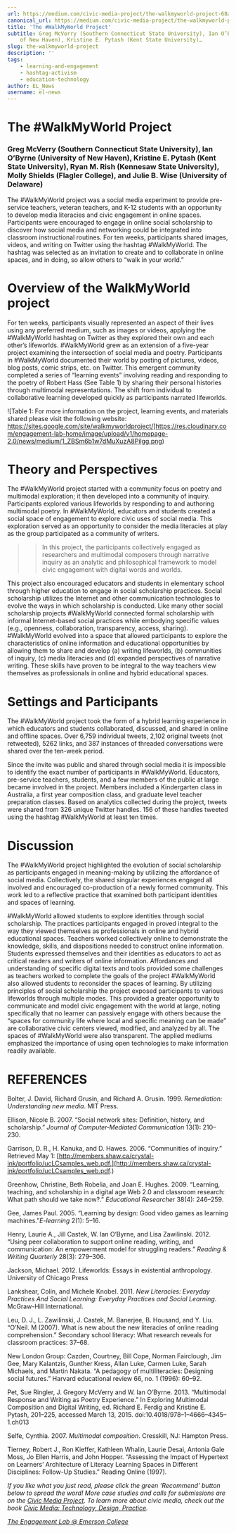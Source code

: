 ```yaml
---
url: https://medium.com/civic-media-project/the-walkmyworld-project-68ac70db6966
canonical_url: https://medium.com/civic-media-project/the-walkmyworld-project-68ac70db6966
title: 'The #WalkMyWorld Project'
subtitle: Greg McVerry (Southern Connecticut State University), Ian O’Byrne (University
    of New Haven), Kristine E. Pytash (Kent State University)…
slug: the-walkmyworld-project
description: ''
tags:
    - learning-and-engagement
    - hashtag-activism
    - education-technology
author: EL_News
username: el-news
---
```


# The #WalkMyWorld Project

### Greg McVerry (Southern Connecticut State University), Ian O’Byrne (University of New Haven), Kristine E. Pytash (Kent State University), Ryan M. Rish (Kennesaw State University), Molly Shields (Flagler College), and Julie B. Wise (University of Delaware)

The #WalkMyWorld project was a social media experiment to provide pre-service teachers, veteran teachers, and K-12 students with an opportunity to develop media literacies and civic engagement in online spaces. Participants were encouraged to engage in online social scholarship to discover how social media and networking could be integrated into classroom instructional routines. For ten weeks, participants shared images, videos, and writing on Twitter using the hashtag #WalkMyWorld. The hashtag was selected as an invitation to create and to collaborate in online spaces, and in doing, so allow others to “walk in your world.”

# Overview of the WalkMyWorld project

For ten weeks, participants visually represented an aspect of their lives using any preferred medium, such as images or videos, applying the #WalkMyWorld hashtag on Twitter as they explored their own and each other’s lifeworlds. #WalkMyWorld grew as an extension of a five-year project examining the intersection of social media and poetry. Participants in #WalkMyWorld documented their world by posting of pictures, videos, blog posts, comic strips, etc. on Twitter. This emergent community completed a series of “learning events” involving reading and responding to the poetry of Robert Hass (See Table 1) by sharing their personal histories through multimodal representations. The shift from individual to collaborative learning developed quickly as participants narrated lifeworlds.

![Table 1: For more information on the project, learning events, and materials shared please visit the following website: https://sites.google.com/site/walkmyworldproject/]https://res.cloudinary.com/engagement-lab-home/image/upload/v1/homepage-2.0/news/medium/1_ZBSm6b1w7dMuXuzA8Pilgg.png)

# Theory and Perspectives

The #WalkMyWorld project started with a community focus on poetry and multimodal exploration; it then developed into a community of inquiry. Participants explored various lifeworlds by responding to and authoring multimodal poetry. In #WalkMyWorld, educators and students created a social space of engagement to explore civic uses of social media. This exploration served as an opportunity to consider the media literacies at play as the group participated as a community of writers.

> > In this project, the participants collectively engaged as researchers and multimodal composers through narrative inquiry as an analytic and philosophical framework to model civic engagement with digital words and worlds.

This project also encouraged educators and students in elementary school through higher education to engage in social scholarship practices. Social scholarship utilizes the Internet and other communication technologies to evolve the ways in which scholarship is conducted. Like many other social scholarship projects #WalkMyWorld connected formal scholarship with informal Internet-based social practices while embodying specific values (e.g., openness, collaboration, transparency, access, sharing). #WalkMyWorld evolved into a space that allowed participants to explore the characteristics of online information and educational opportunities by allowing them to share and develop (a) writing lifeworlds, (b) communities of inquiry, (c) media literacies and (d) expanded perspectives of narrative writing. These skills have proven to be integral to the way teachers view themselves as professionals in online and hybrid educational spaces.

# Settings and Participants

The #WalkMyWorld project took the form of a hybrid learning experience in which educators and students collaborated, discussed, and shared in online and offline spaces. Over 6,759 individual tweets, 2,102 original tweets (not retweeted), 5262 links, and 387 instances of threaded conversations were shared over the ten-week period.

Since the invite was public and shared through social media it is impossible to identify the exact number of participants in #WalkMyWorld. Educators, pre-service teachers, students, and a few members of the public at large became involved in the project. Members included a Kindergarten class in Australia, a first year composition class, and graduate level teacher preparation classes. Based on analytics collected during the project, tweets were shared from 326 unique Twitter handles. 156 of these handles tweeted using the hashtag #WalkMyWorld at least ten times.

# Discussion

The #WalkMyWorld project highlighted the evolution of social scholarship as participants engaged in meaning-making by utilizing the affordance of social media. Collectively, the shared singular experiences engaged all involved and encouraged co-production of a newly formed community. This work led to a reflective practice that examined both participant identities and spaces of learning.

#WalkMyWorld allowed students to explore identities through social scholarship. The practices participants engaged in proved integral to the way they viewed themselves as professionals in online and hybrid educational spaces. Teachers worked collectively online to demonstrate the knowledge, skills, and dispositions needed to construct online information. Students expressed themselves and their identities as educators to act as critical readers and writers of online information. Affordances and understanding of specific digital texts and tools provided some challenges as teachers worked to complete the goals of the project #WalkMyWorld also allowed students to reconsider the spaces of learning. By utilizing principles of social scholarship the project exposed participants to various lifeworlds through multiple modes. This provided a greater opportunity to communicate and model civic engagement with the world at large, noting specifically that no learner can passively engage with others because the “spaces for community life where local and specific meaning can be made” are collaborative civic centers viewed, modified, and analyzed by all. The spaces of #WalkMyWorld were also transparent. The applied mediums emphasized the importance of using open technologies to make information readily available.

# REFERENCES

Bolter, J. David, Richard Grusin, and Richard A. Grusin. 1999. _Remediation: Understanding new media_. MIT Press.

Ellison, Nicole B. 2007. “Social network sites: Definition, history, and scholarship.” _Journal of Computer‐Mediated Communication_ 13(1): 210–230.

Garrison, D. R., H. Kanuka, and D. Hawes. 2006. “Communities of inquiry.” Retrieved May 1: [http://members.shaw.ca/crystal-ink/portfolio/ucLCsamples_web.pdf.](http://members.shaw.ca/crystal-ink/portfolio/ucLCsamples_web.pdf.)

Greenhow, Christine, Beth Robelia, and Joan E. Hughes. 2009. “Learning, teaching, and scholarship in a digital age Web 2.0 and classroom research: What path should we take now?.” *Educational Researche*r 38(4): 246–259.

Gee, James Paul. 2005. “Learning by design: Good video games as learning machines.”_E-learning_ 2(1): 5–16.

Henry, Laurie A., Jill Castek, W. Ian O’Byrne, and Lisa Zawilinski. 2012. “Using peer collaboration to support online reading, writing, and communication: An empowerment model for struggling readers.” _Reading & Writing Quarterly_ 28(3): 279–306.

Jackson, Michael. 2012. Lifeworlds: Essays in existential anthropology. University of Chicago Press

Lankshear, Colin, and Michele Knobel. 2011. _New Literacies: Everyday Practices And Social Learning: Everyday Practices and Social Learning_. McGraw-Hill International.

Leu, D. J., L. Zawilinski, J. Castek, M. Banerjee, B. Housand, and Y. Liu. “O’Neil. M (2007). What is new about the new literacies of online reading comprehension.” Secondary school literacy: What research reveals for classroom practices: 37–68.

New London Group: Cazden, Courtney, Bill Cope, Norman Fairclough, Jim Gee, Mary Kalantzis, Gunther Kress, Allan Luke, Carmen Luke, Sarah Michaels, and Martin Nakata. “A pedagogy of multiliteracies: Designing social futures.” Harvard educational review 66, no. 1 (1996): 60–92.

Pet, Sue Ringler, J. Gregory McVerry and W. Ian O’Byrne. 2013. “Multimodal Response and Writing as Poetry Experience.” In Exploring Multimodal Composition and Digital Writing, ed. Richard E. Ferdig and Kristine E. Pytash, 201–225, accessed March 13, 2015. doi:10.4018/978–1–4666–4345–1.ch013

Selfe, Cynthia. 2007. _Multimodal composition_. Cresskill, NJ: Hampton Press.

Tierney, Robert J., Ron Kieffer, Kathleen Whalin, Laurie Desai, Antonia Gale Moss, Jo Ellen Harris, and John Hopper. “Assessing the Impact of Hypertext on Learners’ Architecture of Literacy Learning Spaces in Different Disciplines: Follow-Up Studies.” Reading Online (1997).

_If you like what you just read, please click the green ‘Recommend’ button below to spread the word! More case studies and calls for submissions are on the [Civic Media Project](http://www.civicmediaproject.com). To learn more about civic media, check out the book [Civic Media: Technology, Design, Practice](https://mitpress.mit.edu/books/civic-media)._

[_The Engagement Lab @ Emerson College_](http://elab.emerson.edu)
